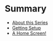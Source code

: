 # Summary

* [About this Series](about-this-series.md)
* [Getting Setup](README.md)
* [A Home Screen!](a-home-screen.md)

